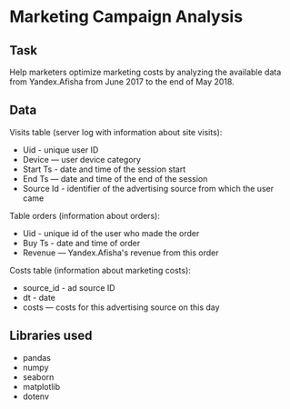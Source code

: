 # Marketing Campaign Analysis

## Task

Help marketers optimize marketing costs by analyzing the available data from Yandex.Afisha from June 2017 to the end of May 2018.

## Data

Visits table (server log with information about site visits):

- Uid - unique user ID
- Device — user device category
- Start Ts - date and time of the session start
- End Ts — date and time of the end of the session
- Source Id - identifier of the advertising source from which the user came

Table orders (information about orders):

- Uid - unique id of the user who made the order
- Buy Ts - date and time of order
- Revenue — Yandex.Afisha's revenue from this order

Costs table (information about marketing costs):

- source_id - ad source ID
- dt - date
- costs — costs for this advertising source on this day

## Libraries used

- pandas
- numpy
- seaborn
- matplotlib
- dotenv
